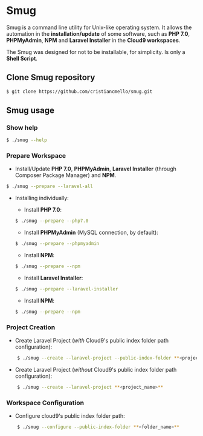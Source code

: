 # Smug
Smug is a command line utility for Unix-like operating system. 
It allows the automation in the **installation/update** of some software, such as **PHP 7.0**, 
**PHPMyAdmin**, **NPM** and **Laravel Installer** in the **Cloud9 workspaces**.

The Smug was designed for not to be installable, for simplicity. Is only a **Shell Script**.

## Clone Smug repository
```bash
$ git clone https://github.com/cristiancmello/smug.git
```

## Smug usage

### Show help
```bash
$ ./smug --help
```

### Prepare Workspace
* Install/Update **PHP 7.0**, **PHPMyAdmin**, **Laravel Installer** (through Composer Package Manager) and **NPM**.
```bash
$ ./smug --prepare --laravel-all
```

* Installing individually:
    - Install **PHP 7.0**:
    ```bash
    $ ./smug --prepare --php7.0
    ```
    
    - Install **PHPMyAdmin** (MySQL connection, by default):
    ```bash
    $ ./smug --prepare --phpmyadmin
    ```
    
    - Install **NPM**:
    ```bash
    $ ./smug --prepare --npm
    ```
    
    - Install **Laravel Installer**:
    ```bash
    $ ./smug --prepare --laravel-installer
    ```
    
    - Install **NPM**:
    ```bash
    $ ./smug --prepare --npm
    ```
    
### Project Creation
* Create Laravel Project (*with* Cloud9's public index folder path configuration):
```bash
    $ ./smug --create --laravel-project --public-index-folder **<project_name>**
```

* Create Laravel Project (*without* Cloud9's public index folder path configuration):
```bash
    $ ./smug --create --laravel-project **<project_name>**
```

### Workspace Configuration
* Configure cloud9's public index folder path:
```bash
    $ ./smug --configure --public-index-folder **<folder_name>**
```